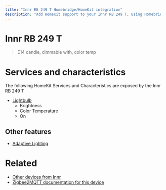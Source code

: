 ```yaml
---
title: "Innr RB 249 T Homebridge/HomeKit integration"
description: "Add HomeKit support to your Innr RB 249 T, using Homebridge, Zigbee2MQTT and homebridge-z2m."
---
```

<!---
This file has been GENERATED using src/docgen/docgen.ts
DO NOT EDIT THIS FILE MANUALLY!
-->
# Innr RB 249 T
> E14 candle, dimmable with, color temp


# Services and characteristics
The following HomeKit Services and Characteristics are exposed by
the Innr RB 249 T

* [Lightbulb](../../light.md)
  * Brightness
  * Color Temperature
  * On


## Other features
* [Adaptive Lighting](../../light.md)


# Related
* [Other devices from Innr](../index.md#innr)
* [Zigbee2MQTT documentation for this device](https://www.zigbee2mqtt.io/devices/RB_249_T.html)
